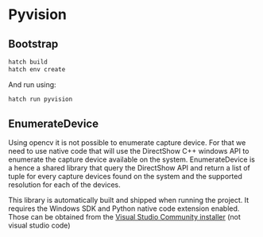 # Pyvision

## Bootstrap

```sh
hatch build
hatch env create
```

And run using:
```sh
hatch run pyvision
```

## EnumerateDevice

Using opencv it is not possible to enumerate capture device.
For that we need to use native code that will use the DirectShow C++ windows API
to enumerate the capture device available on the system.
EnumerateDevice is a hence a shared library that query the DirectShow API and return
a list of tuple for every capture devices found on the system and the supported resolution
for each of the devices.

This library is automatically built and shipped when running the project.
It requires the Windows SDK and Python native code extension enabled.
Those can be obtained from the [Visual Studio Community installer](https://visualstudio.microsoft.com/vs/community/) (not visual studio code)
